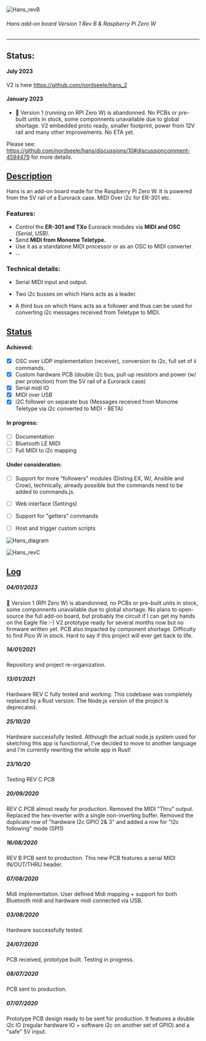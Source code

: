![Hans_revB](/docs/images/hans.png)

###### *Hans add-on board Version 1 Rev B & Raspberry Pi Zero W*

-----

## Status: 

#### July 2023 
V2 is here https://github.com/nordseele/hans_2

#### January 2023 
- 🔴 Version 1 (running on RPI Zero W) is abandonned. No PCBs or pre-built units in stock, some componnents unavailable due to global shortage.
V2 embedded proto ready, smaller footprint, power from 12V rail and many other improvements. No ETA yet.

Please see: https://github.com/nordseele/hans/discussions/10#discussioncomment-4594479 for more details.


## [Description](#description)

Hans is an add-on board made for the Raspberry Pi Zero W. It is powered from the 5V rail of a Eurorack case. MIDI Over i2c for ER-301 etc.


### Features:

- Control the **ER-301 and TXo** Eurorack modules via **MIDI and OSC** *(Serial, USB)*.
- Send **MIDI from Monome Teletype.**
- Use it as a standalone MIDI processor or as an OSC to MIDI converter.
- ...



### Technical details:

- Serial MIDI input and output. 

- Two i2c busses on which Hans acts as a leader. 

- A third bus on which Hans acts as a follower and thus can be used for converting i2c messages received from Teletype to MIDI. 

## [Status](#status)


#### Achieved:

- [x] OSC over UDP implementation (receiver), conversion to i2c, full set of ii commands.
- [x] Custom hardware PCB (double i2c bus, pull-up resistors and power (w/ pwr protection) from the 5V rail of a Eurorack case)
- [X] Serial midi IO 
- [X] MIDI over USB
- [X] i2C follower on separate bus (Messages received from Monome Teletype via i2c converted to MIDI - BETA)

#### In progress: 

- [ ] Documentation
- [ ] Bluetooth LE MIDI
- [ ] Full MIDI to i2c mapping

#### Under consideration:

- [ ] Support for more "followers" modules (Disting EX, W/, Ansible and Crow), technically, already possible but the commands need to be added to commands.js.
- [ ] Web interface (Settings)
- [ ] Support for "getters" commands
- [ ] Host and trigger custom scripts


![Hans_diagram](/docs/images/diagram.png)

![Hans_revC](/docs/images/hans_c.jpg)


## [Log](#log)

##### 04/01/2023

🔴 Version 1 (RPI Zero W) is abandonned, no PCBs or pre-built units in stock, some componnents unavailable due to global shortage. No plans to open-source the full add-on board, but probably the circuit if I can get my hands on the Eagle file :-) V2 prototype ready for several months now but no firmware written yet. PCB also impacted by component shortage. Difficulty to find Pico W in stock. Hard to say if this project will ever get back to life.


##### 14/01/2021

Repository and project re-organization.

##### 13/01/2021

Hardware REV C fully tested and working.
This codebase was completely replaced by a Rust version. The Node.js version of the project is deprecated. 

##### 25/10/20

Hardware successfully tested. Although the actual node.js system used for sketching this app is functionnal, I've decided to move to another language and I'm currently rewriting the whole app in Rust!

##### 23/10/20

Testing REV C PCB

##### 20/09/2020

REV C PCB almost ready for production. Removed the MIDI "Thru" output. Replaced the hex-inverter with a single non-inverting buffer. Removed the duplicate row of "hardware I2c GPIO 2& 3" and added a row for "I2c following" mode (SPI1)

##### 16/08/2020

REV B PCB sent to production. This new PCB features a serial MIDI IN/OUT/THRU header.

##### 07/08/2020

Midi implementation. User defined Midi mapping + support for both Bluetooth midi and hardware midi connected via USB.

##### 03/08/2020

Hardware successfully tested. 

##### 24/07/2020

PCB received, prototype built. Testing in progress. 

##### 08/07/2020

PCB sent to production.

##### 07/07/2020

Prototype PCB design ready to be sent for production. It features a double i2c IO (regular hardware IO + software i2c on another set of GPIO) and a "safe" 5V input.





